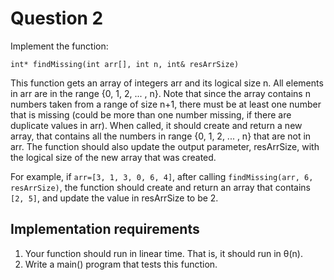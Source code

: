 # Question 2

Implement the function:
    
    int* findMissing(int arr[], int n, int& resArrSize)

This function gets an array of integers arr and its logical size n. All 
elements in arr are in the range {0, 1, 2, ... , n}. Note that since the array 
contains n numbers taken from a range of size n+1, there must be at least one 
number that is missing (could be more than one number missing, if there are 
duplicate values in arr). When called, it should create and return a new 
array, that contains all the numbers in range {0, 1, 2, ... , n} that are not 
in arr. The function should also update the output parameter, resArrSize, with 
the logical size of the new array that was created. 

For example, if `arr=[3, 1, 3, 0, 6, 4]`, after calling
`findMissing(arr, 6, resArrSize)`, the function should create and return an
array that contains `[2, 5]`, and update the value in resArrSize to be 2.

## Implementation requirements

1. Your function should run in linear time. That is, it should run in θ(n).
2. Write a main() program that tests this function.
